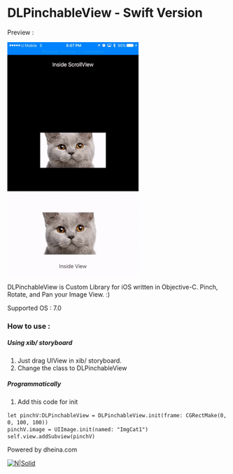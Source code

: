 # DLPinchableView - Swift Version

Preview :

![N|Solid](https://github.com/dheina/DLPinchableView/blob/master/preview.gif?raw=true)

DLPinchableView is Custom Library for iOS written in Objective-C.
Pinch, Rotate, and Pan your Image View. :)

Supported OS : 7.0

### How to use :
##### Using xib/ storyboard
1. Just drag UIView in xib/ storyboard.
2. Change the class to DLPinchableView


##### Programmatically
1. Add this code for init
```
let pinchV:DLPinchableView = DLPinchableView.init(frame: CGRectMake(0, 0, 100, 100))
pinchV.image = UIImage.init(named: "ImgCat1")
self.view.addSubview(pinchV)
```


Powered by dheina.com

[![N|Solid](https://dheina.com/img/user.jpg)](https://dheina.com)
